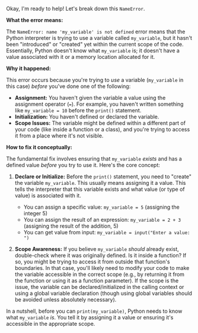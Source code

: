 Okay, I'm ready to help! Let's break down this `NameError`.

**What the error means:**

The `NameError: name 'my_variable' is not defined` error means that the Python interpreter is trying to use a variable called `my_variable`, but it hasn't been "introduced" or "created" yet within the current scope of the code. Essentially, Python doesn't know what `my_variable` is; it doesn't have a value associated with it or a memory location allocated for it.

**Why it happened:**

This error occurs because you're trying to *use* a variable (`my_variable` in this case) *before* you've done one of the following:

*   **Assignment:** You haven't given the variable a value using the assignment operator (`=`).  For example, you haven't written something like `my_variable = 10` before the `print()` statement.
*   **Initialization:** You haven't defined or declared the variable.
*   **Scope Issues:** The variable might be defined within a different part of your code (like inside a function or a class), and you're trying to access it from a place where it's not visible.

**How to fix it conceptually:**

The fundamental fix involves ensuring that `my_variable` *exists* and has a defined value *before* you try to use it. Here's the core concept:

1.  **Declare or Initialize:** Before the `print()` statement, you need to "create" the variable `my_variable`. This usually means assigning it a value. This tells the interpreter that this variable exists and what value (or type of value) is associated with it.

    *   You can assign a specific value: `my_variable = 5` (assigning the integer 5)
    *   You can assign the result of an expression: `my_variable = 2 + 3` (assigning the result of the addition, 5)
    *   You can get value from input:  `my_variable = input("Enter a value: ")`

2.  **Scope Awareness:** If you believe `my_variable` *should* already exist, double-check where it was originally defined.  Is it inside a function?  If so, you might be trying to access it from outside that function's boundaries. In that case, you'll likely need to modify your code to make the variable accessible in the correct scope (e.g., by returning it from the function or using it as a function parameter).  If the scope is the issue, the variable can be declared/initialized in the calling context or using a global variable declaration (though using global variables should be avoided unless absolutely necessary).

In a nutshell, before you can `print(my_variable)`, Python needs to know what `my_variable` *is*. You tell it by assigning it a value or ensuring it's accessible in the appropriate scope.
